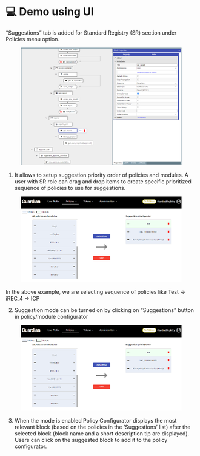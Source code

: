 # 💻 Demo using UI

“Suggestions” tab is added for Standard Registry (SR) section under Policies menu option.&#x20;

<figure><img src="../../../../.gitbook/assets/image (189).png" alt=""><figcaption></figcaption></figure>

1. It allows to setup suggestion priority order of policies and modules. A user with SR role can drag and drop items to create specific prioritized sequence of policies to use for suggestions.

<figure><img src="../../../../.gitbook/assets/image (190).png" alt=""><figcaption></figcaption></figure>

In the above example, we are selecting sequence of policies like Test -> iREC\_4 -> ICP

2. Suggestion mode can be turned on by clicking on “Suggestions” button in policy/module configurator

<figure><img src="../../../../.gitbook/assets/image (48).png" alt=""><figcaption></figcaption></figure>

3. When the mode is enabled Policy Configurator displays the most relevant block (based on the policies in the ‘Suggestions’ list) after the selected block (block name and a short description tip are displayed). Users can click on the suggested block to add it to the policy configurator.
